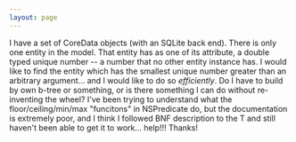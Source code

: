 ```yaml
---
layout: page
---
```


I have a set of CoreData objects (with an SQLite back end).  There is only one entity in the model.  That entity has as one of its attribute, a double typed unique number -- a number that no other entity instance has.  I would like to find the entity which has the smallest unique number greater than an arbitrary argument... and I would like to do so *efficiently*.  Do I have to build by own b-tree or something, or is there something I can do without re-inventing the wheel?  I've been trying to understand what the floor/ceiling/min/max "funcitons" in NSPredicate do, but the documentation is extremely poor, and I think I followed BNF description to the T and still haven't been able to get it to work... help!!!  Thanks!
